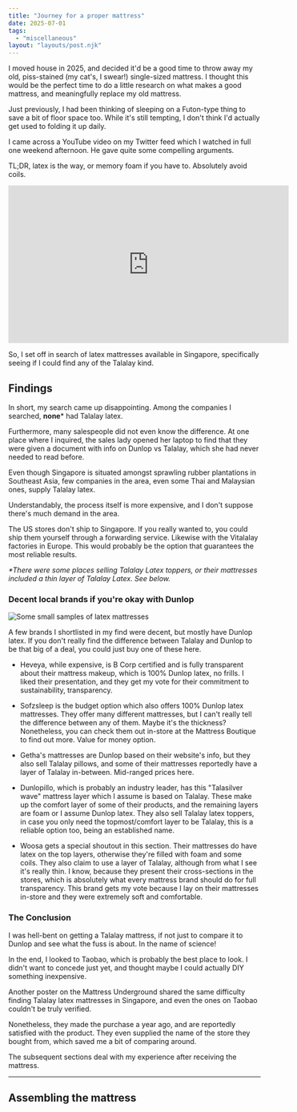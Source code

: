 ```yaml
---
title: "Journey for a proper mattress"
date: 2025-07-01
tags:
  - "miscellaneous"
layout: "layouts/post.njk"
---
```


I moved house in 2025, and decided it'd be a good time to throw away my old, piss-stained (my cat's, I swear!) single-sized mattress.
I thought this would be the perfect time to do a little research on what makes a good mattress,
and meaningfully replace my old mattress.

Just previously, I had been thinking of sleeping on a Futon-type thing to save a bit of floor space too.
While it's still tempting, I don't think I'd actually get used to folding it up daily.

I came across a YouTube video on my Twitter feed which I watched in full one weekend afternoon.
He gave quite some compelling arguments. 

TL;DR, latex is the way, or memory foam if you have to. Absolutely avoid coils.

<iframe width="560" height="315" src="https://www.youtube.com/embed/cLVmNjaxBLA?si=EK8qZJi9DJtKkDY0" title="YouTube video player" frameborder="0" allow="accelerometer; autoplay; clipboard-write; encrypted-media; gyroscope; picture-in-picture; web-share" referrerpolicy="strict-origin-when-cross-origin" allowfullscreen></iframe>

So, I set off in search of latex mattresses available in Singapore, 
specifically seeing if I could find any of the Talalay kind.

## Findings

In short, my search came up disappointing. Among the companies I searched,
**none*** had Talalay latex. 

Furthermore, many salespeople did not even know
the difference. At one place where I inquired, the sales lady opened her
laptop to find that they were given a document with info on Dunlop vs Talalay,
which she had never needed to read before.

Even though Singapore is situated amongst sprawling rubber plantations in Southeast Asia,
few companies in the area, even some Thai and Malaysian ones, supply
Talalay latex.

Understandably, the process itself is more expensive, and I don't suppose
there's much demand in the area.

The US stores don't ship to Singapore. If you really wanted to, you could ship them yourself
through a forwarding service. Likewise with the Vitalalay factories in Europe.
This would probably be the option that guarantees the most reliable results.

*\*There were some places selling Talalay Latex toppers, or their mattresses
included a thin layer of Talalay Latex. See below.*

### Decent local brands if you're okay with Dunlop

![Some small samples of latex mattresses](./latexsample.jpg)

A few brands I shortlisted in my find were decent, but mostly have Dunlop latex.
If you don't really find the difference between Talalay and Dunlop to be that big
of a deal, you could just buy one of these here.

- Heveya, while expensive, is B Corp certified and is fully transparent
about their mattress makeup, which is 100% Dunlop latex, no frills.
I liked their presentation, and they get my vote for their commitment to sustainability,
transparency.

- Sofzsleep is the budget option which also offers 100% Dunlop latex mattresses.
They offer many different mattresses, but I can't really tell the difference between
any of them. Maybe it's the thickness? Nonetheless, you can check them out in-store at 
the Mattress Boutique to find out more. Value for money option.

- Getha's mattresses are Dunlop based on their website's info, but they also sell
Talalay pillows, and some of their mattresses reportedly have a layer of Talalay
in-between. Mid-ranged prices here.

- Dunlopillo, which is probably an industry leader, has this "Talasilver wave"
mattress layer which I assume is based on Talalay. These make up the comfort layer
of some of their products, and the remaining layers are foam or I assume Dunlop latex.
They also sell Talalay latex toppers, in case you only need the topmost/comfort
layer to be Talalay, this is a reliable option too, being an established name.

- Woosa gets a special shoutout in this section. Their mattresses do have latex
on the top layers, otherwise they're filled with foam and some coils. 
They also claim to use a layer of Talalay, although from what I see it's really thin.
I know, because they present their cross-sections in the stores, which is absolutely what
every mattress brand should do for full transparency.
This brand gets my vote because I lay on their mattresses in-store and they were
extremely soft and comfortable.

### The Conclusion

I was hell-bent on getting a Talalay mattress, if not just to compare
it to Dunlop and see what the fuss is about. In the name of science!

In the end, I looked to Taobao, which is probably the best place to look.
I didn't want to concede just yet, and thought maybe I could
actually DIY something inexpensive.


Another poster on the Mattress Underground shared the same difficulty
finding Talalay latex mattresses in Singapore, and even the ones
on Taobao couldn't be truly verified.

Nonetheless, they made the purchase a year ago, and are reportedly satisfied
with the product. They even supplied the name of the store they bought from,
which saved me a bit of comparing around.

The subsequent sections deal with my experience after receiving the mattress.

---

## Assembling the mattress